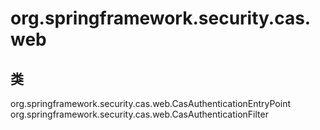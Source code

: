 # org.springframework.security.cas.web

## 类

org.springframework.security.cas.web.CasAuthenticationEntryPoint
org.springframework.security.cas.web.CasAuthenticationFilter




